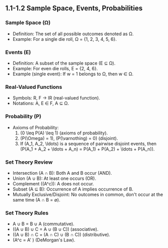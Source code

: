 ## 1.1-1.2 Sample Space, Events, Probabilities

### Sample Space (Ω)
- Definition: The set of all possible outcomes denoted as Ω.
- Example: For a single die roll, Ω = {1, 2, 3, 4, 5, 6}.

### Events (E)
- Definition: A subset of the sample space (E ⊆ Ω).
- Example: For even die rolls, E = {2, 4, 6}.
- Example (single event): If w = 1 belongs to Ω, then w ∈ Ω.

### Real-Valued Functions
- Symbols: R, F → IR (real-valued function).
- Notations: A, E ∈ F, A ⊆ Ω.

### Probability (P)
- Axioms of Probability:
  1. \(0 \leq P(A) \leq 1\) (axioms of probability).
  2. \(P(\Omega) = 1\), \(P(\varnothing) = 0\) (disjoint).
  3. If \(A_1, A_2, \ldots\) is a sequence of pairwise disjoint events, then \(P(A_1 + A_2 + \ldots + A_n) = P(A_1) + P(A_2) + \ldots + P(A_n)\).

### Set Theory Review
- Intersection (A ∩ B): Both A and B occur (AND).
- Union (A ∪ B): At least one occurs (OR).
- Complement (\(A^c\)): A does not occur.
- Subset (A ⊆ B): Occurrence of A implies occurrence of B.
- Mutually Exclusive/Disjoint: No outcomes in common, don't occur at the same time (A ∩ B = ∅).

### Set Theory Rules
- A ∪ B = B ∪ A (commutative).
- \((A ∪ B) ∪ C = A ∪ (B ∪ C)\) (associative).
- \((A ∪ B) ∩ C = (A ∩ C) ∪ (B ∩ C)\) (distributive).
- \(A^c = A' \) (DeMorgan's Law).

